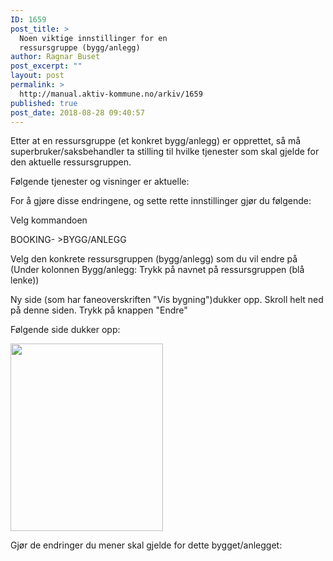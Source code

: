 ```yaml
---
ID: 1659
post_title: >
  Noen viktige innstillinger for en
  ressursgruppe (bygg/anlegg)
author: Ragnar Buset
post_excerpt: ""
layout: post
permalink: >
  http://manual.aktiv-kommune.no/arkiv/1659
published: true
post_date: 2018-08-28 09:40:57
---
```


Etter at en ressursgruppe (et konkret bygg/anlegg) er opprettet, så må superbruker/saksbehandler ta stilling til hvilke tjenester som skal gjelde for den aktuelle ressursgruppen.

Følgende tjenester og visninger er aktuelle:


For å gjøre disse endringene, og sette rette innstillinger gjør du følgende:

Velg kommandoen

BOOKING- >BYGG/ANLEGG

Velg den konkrete ressursgruppen (bygg/anlegg) som du vil endre på (Under kolonnen Bygg/anlegg: Trykk på navnet på ressursgruppen (blå lenke))

Ny side (som har faneoverskriften "Vis bygning")dukker opp.  Skroll helt ned på denne siden.
Trykk på knappen "Endre"

Følgende side dukker opp:

<img src="http://manual.aktiv-kommune.no/wp-content/uploads/2018/08/Endre-bygg-anlegg-innstillinger-244x300.png" alt="" width="244" height="300" class="alignnone size-medium wp-image-1658" />

Gjør de endringer du mener skal gjelde for dette bygget/anlegget: